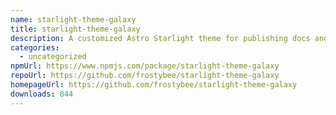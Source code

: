 ```yaml
---
name: starlight-theme-galaxy
title: starlight-theme-galaxy
description: A customized Astro Starlight theme for publishing docs and educational content.
categories:
  - uncategorized
npmUrl: https://www.npmjs.com/package/starlight-theme-galaxy
repoUrl: https://github.com/frostybee/starlight-theme-galaxy
homepageUrl: https://github.com/frostybee/starlight-theme-galaxy
downloads: 844
---
```

